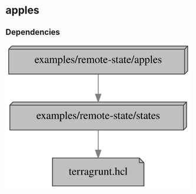 # apples

## Dependencies

![Dependency graph](graph.svg)

<!--- BEGIN_TF_DOCS --->
<!--- END_TF_DOCS --->
